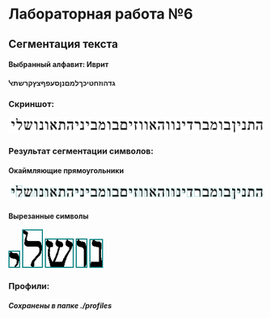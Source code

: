 # Лабораторная работа №6
## Сегментация текста

#### Выбранный алфавит: Иврит
#### גדהוזחטיכךלמםנןסעפףצץקרשתﭏ


### Скриншот:
![Исходное изображение](./mphrase.bmp)

### Рeзультат сегментации символов:
#### Окаймляющие прямоугольники
![Исходное изображение](./pictures_results/phrase_boxes_fixed.bmp)
#### Вырезанные символы
<img src= "./pictures_results/00.bmp" alt="your-image-description" style="border: 2px solid teal;">
<img src= "./pictures_results/01.bmp" alt="your-image-description" style="border: 2px solid teal;">
<img src= "./pictures_results/02.bmp" alt="your-image-description" style="border: 2px solid teal;">
<img src= "./pictures_results/03.bmp" alt="your-image-description" style="border: 2px solid teal;">
<img src= "./pictures_results/04.bmp" alt="your-image-description" style="border: 2px solid teal;">

### Профили:

<h5>Сохранены в папке ./profiles</h5>

